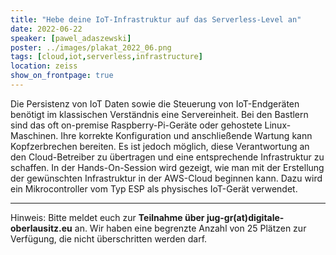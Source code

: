 ```yaml
---
title: "Hebe deine IoT-Infrastruktur auf das Serverless-Level an"
date: 2022-06-22
speaker: [pawel_adaszewski]
poster: ../images/plakat_2022_06.png
tags: [cloud,iot,serverless,infrastructure]
location: zeiss
show_on_frontpage: true
---
```


Die Persistenz von IoT Daten sowie die Steuerung von IoT-Endgeräten benötigt im klassischen Verständnis eine Servereinheit. Bei den Bastlern sind das oft on-premise Raspberry-Pi-Geräte oder gehostete Linux-Maschinen. Ihre korrekte Konfiguration und anschließende Wartung kann Kopfzerbrechen bereiten. Es ist jedoch möglich, diese Verantwortung an den Cloud-Betreiber zu übertragen und eine entsprechende Infrastruktur zu schaffen. In der Hands-On-Session wird gezeigt, wie man mit der Erstellung der gewünschten Infrastruktur in der AWS-Cloud beginnen kann. Dazu wird ein Mikrocontroller vom Typ ESP als physisches IoT-Gerät verwendet.

---

Hinweis: Bitte meldet euch zur **Teilnahme über jug-gr(at)digitale-oberlausitz.eu** an. Wir haben eine begrenzte Anzahl von 25 Plätzen zur Verfügung, die nicht überschritten werden darf.
